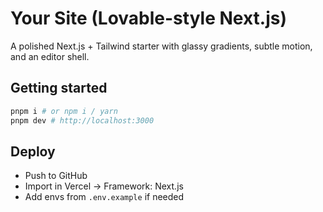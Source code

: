 # Your Site (Lovable-style Next.js)

A polished Next.js + Tailwind starter with glassy gradients, subtle motion, and an editor shell.

## Getting started
```bash
pnpm i # or npm i / yarn
pnpm dev # http://localhost:3000
```

## Deploy
- Push to GitHub
- Import in Vercel → Framework: Next.js
- Add envs from `.env.example` if needed
